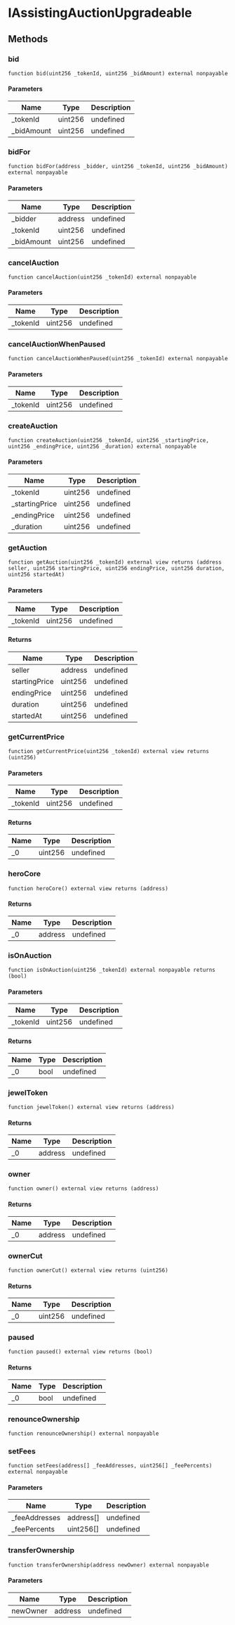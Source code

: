 # IAssistingAuctionUpgradeable









## Methods

### bid

```solidity
function bid(uint256 _tokenId, uint256 _bidAmount) external nonpayable
```





#### Parameters

| Name | Type | Description |
|---|---|---|
| _tokenId | uint256 | undefined |
| _bidAmount | uint256 | undefined |

### bidFor

```solidity
function bidFor(address _bidder, uint256 _tokenId, uint256 _bidAmount) external nonpayable
```





#### Parameters

| Name | Type | Description |
|---|---|---|
| _bidder | address | undefined |
| _tokenId | uint256 | undefined |
| _bidAmount | uint256 | undefined |

### cancelAuction

```solidity
function cancelAuction(uint256 _tokenId) external nonpayable
```





#### Parameters

| Name | Type | Description |
|---|---|---|
| _tokenId | uint256 | undefined |

### cancelAuctionWhenPaused

```solidity
function cancelAuctionWhenPaused(uint256 _tokenId) external nonpayable
```





#### Parameters

| Name | Type | Description |
|---|---|---|
| _tokenId | uint256 | undefined |

### createAuction

```solidity
function createAuction(uint256 _tokenId, uint256 _startingPrice, uint256 _endingPrice, uint256 _duration) external nonpayable
```





#### Parameters

| Name | Type | Description |
|---|---|---|
| _tokenId | uint256 | undefined |
| _startingPrice | uint256 | undefined |
| _endingPrice | uint256 | undefined |
| _duration | uint256 | undefined |

### getAuction

```solidity
function getAuction(uint256 _tokenId) external view returns (address seller, uint256 startingPrice, uint256 endingPrice, uint256 duration, uint256 startedAt)
```





#### Parameters

| Name | Type | Description |
|---|---|---|
| _tokenId | uint256 | undefined |

#### Returns

| Name | Type | Description |
|---|---|---|
| seller | address | undefined |
| startingPrice | uint256 | undefined |
| endingPrice | uint256 | undefined |
| duration | uint256 | undefined |
| startedAt | uint256 | undefined |

### getCurrentPrice

```solidity
function getCurrentPrice(uint256 _tokenId) external view returns (uint256)
```





#### Parameters

| Name | Type | Description |
|---|---|---|
| _tokenId | uint256 | undefined |

#### Returns

| Name | Type | Description |
|---|---|---|
| _0 | uint256 | undefined |

### heroCore

```solidity
function heroCore() external view returns (address)
```






#### Returns

| Name | Type | Description |
|---|---|---|
| _0 | address | undefined |

### isOnAuction

```solidity
function isOnAuction(uint256 _tokenId) external nonpayable returns (bool)
```





#### Parameters

| Name | Type | Description |
|---|---|---|
| _tokenId | uint256 | undefined |

#### Returns

| Name | Type | Description |
|---|---|---|
| _0 | bool | undefined |

### jewelToken

```solidity
function jewelToken() external view returns (address)
```






#### Returns

| Name | Type | Description |
|---|---|---|
| _0 | address | undefined |

### owner

```solidity
function owner() external view returns (address)
```






#### Returns

| Name | Type | Description |
|---|---|---|
| _0 | address | undefined |

### ownerCut

```solidity
function ownerCut() external view returns (uint256)
```






#### Returns

| Name | Type | Description |
|---|---|---|
| _0 | uint256 | undefined |

### paused

```solidity
function paused() external view returns (bool)
```






#### Returns

| Name | Type | Description |
|---|---|---|
| _0 | bool | undefined |

### renounceOwnership

```solidity
function renounceOwnership() external nonpayable
```






### setFees

```solidity
function setFees(address[] _feeAddresses, uint256[] _feePercents) external nonpayable
```





#### Parameters

| Name | Type | Description |
|---|---|---|
| _feeAddresses | address[] | undefined |
| _feePercents | uint256[] | undefined |

### transferOwnership

```solidity
function transferOwnership(address newOwner) external nonpayable
```





#### Parameters

| Name | Type | Description |
|---|---|---|
| newOwner | address | undefined |




